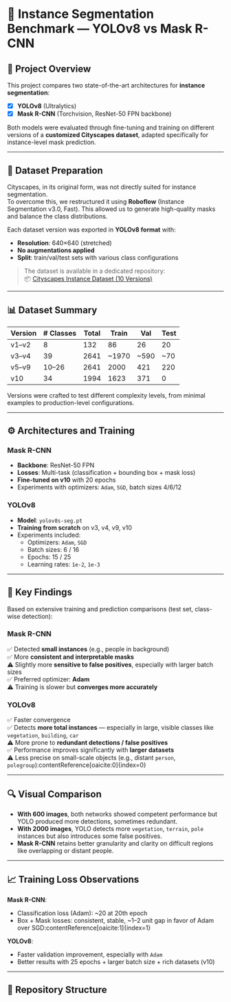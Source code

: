 # 🧠 Instance Segmentation Benchmark — YOLOv8 vs Mask R-CNN

## 📘 Project Overview

This project compares two state-of-the-art architectures for **instance segmentation**:

- [x] **YOLOv8** (Ultralytics)
- [x] **Mask R-CNN** (Torchvision, ResNet-50 FPN backbone)

Both models were evaluated through fine-tuning and training on different versions of a **customized Cityscapes dataset**, adapted specifically for instance-level mask prediction.

---

## 📂 Dataset Preparation

Cityscapes, in its original form, was not directly suited for instance segmentation.  
To overcome this, we restructured it using **Roboflow** (Instance Segmentation v3.0, Fast). This allowed us to generate high-quality masks and balance the class distributions.

Each dataset version was exported in **YOLOv8 format** with:

- **Resolution**: 640×640 (stretched)
- **No augmentations applied**
- **Split**: train/val/test sets with various class configurations

> The dataset is available in a dedicated repository:  
> 📦 [Cityscapes Instance Dataset (10 Versions)](https://github.com/yourusername/cityscapes-instance-dataset)

---

## 📊 Dataset Summary

| Version | # Classes | Total | Train | Val | Test |
|---------|-----------|--------|--------|-----|------|
| v1–v2   | 8         | 132    | 86     | 26  | 20   |
| v3–v4   | 39        | 2641   | ~1970  | ~590| ~70  |
| v5–v9   | 10–26     | 2641   | 2000   | 421 | 220  |
| v10     | 34        | 1994   | 1623   | 371 | 0    |

Versions were crafted to test different complexity levels, from minimal examples to production-level configurations.

---

## ⚙️ Architectures and Training

### Mask R-CNN

- **Backbone**: ResNet-50 FPN
- **Losses**: Multi-task (classification + bounding box + mask loss)
- **Fine-tuned on v10** with 20 epochs
- Experiments with optimizers: `Adam`, `SGD`, batch sizes 4/6/12

### YOLOv8

- **Model**: `yolov8s-seg.pt`
- **Training from scratch** on v3, v4, v9, v10
- Experiments included:
  - Optimizers: `Adam`, `SGD`
  - Batch sizes: 6 / 16
  - Epochs: 15 / 25
  - Learning rates: `1e-2`, `1e-3`

---

## 🧪 Key Findings

Based on extensive training and prediction comparisons (test set, class-wise detection):

### Mask R-CNN

✅ Detected **small instances** (e.g., people in background)  
✅ More **consistent and interpretable masks**  
⚠️ Slightly more **sensitive to false positives**, especially with larger batch sizes  
✅ Preferred optimizer: **Adam**  
⚠️ Training is slower but **converges more accurately**

### YOLOv8

✅ Faster convergence  
✅ Detects **more total instances** — especially in large, visible classes like `vegetation`, `building`, `car`  
⚠️ More prone to **redundant detections / false positives**  
✅ Performance improves significantly with **larger datasets**  
⚠️ Less precise on small-scale objects (e.g., distant `person`, `polegroup`):contentReference[oaicite:0]{index=0}

---

## 🔍 Visual Comparison

- **With 600 images**, both networks showed competent performance but YOLO produced more detections, sometimes redundant.
- **With 2000 images**, YOLO detects more `vegetation`, `terrain`, `pole` instances but also introduces some false positives.
- **Mask R-CNN** retains better granularity and clarity on difficult regions like overlapping or distant people.

---

## 📈 Training Loss Observations

**Mask R-CNN**:  
- Classification loss (Adam): ~20 at 20th epoch  
- Box + Mask losses: consistent, stable, ~1–2 unit gap in favor of Adam over SGD:contentReference[oaicite:1]{index=1}

**YOLOv8**:  
- Faster validation improvement, especially with `Adam`  
- Better results with 25 epochs + larger batch size + rich datasets (v10)

---

## 📁 Repository Structure

